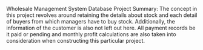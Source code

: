 Wholesale Management System Database Project
Summary: 
The concept in this project revolves around retaining the details about stock and each detail of buyers from which managers have to buy stock.
Additionally, the information of the customer is also not left out here.
All payment records be it paid or pending and monthly profit calculations are also taken into consideration when constructing this particular project.
